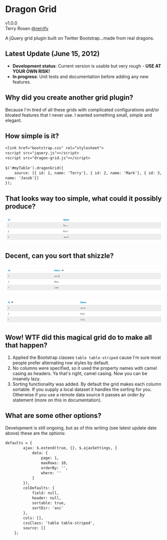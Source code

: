 Dragon Grid
===============

v1.0.0<br />
Terry Rosen [@rerrify](https://twitter.com/rerrify)

A jQuery grid plugin built on Twitter Bootstrap...made from real dragons.<br />

Latest Update (June 15, 2012)
-------------------------

+ **Development status**: Current version is usable but very rough - **USE AT YOUR OWN RISK!**
+ **In progress**:  Unit tests and documentation before adding any new features.

Why did you create another grid plugin? 
-----------------

Because I'm tired of all these grids with complicated configurations and/or bloated features that I never use.
I wanted something small, *simple* and elegant.

How simple is it?
-----------------

    <link href="bootstrap.css" rel="stylesheet">
    <script src="jquery.js"></script>
    <script src="dragon-grid.js"></script>

	$('#myTable').dragonGrid({
		source: [{ id: 1, name: 'Terry'}, { id: 2, name: 'Mark'}, { id: 3, name: 'Jacob'}]
	});

That looks way too simple, what could it possibly produce?
-----------------

![wtf](https://github.com/tcrosen/dragon-grid/raw/master/docs/basic.png)

Decent, can you sort that shizzle?
-----------------

![wtf](https://github.com/tcrosen/dragon-grid/raw/master/docs/basic_sorted.png)

![wtf](https://github.com/tcrosen/dragon-grid/raw/master/docs/basic_sorted_desc.png)

Wow! WTF did this magical grid do to make all that happen?
-----------------

1. Applied the Bootstrap classes `table table-striped` cause I'm sure most people prefer alternating row styles by default.
2. No columns were specified, so it used the property names with camel casing as headers.  Ya that's right, camel casing.  Now you can be insanely lazy.
3. Sorting functionality was added.  By default the grid makes each column sortable.  If you supply a local dataset it handles the sorting for you.  Otherwise if you use a remote data source it passes an *order by* statement (more on this in documentation).

What are some other options?
-----------------------------

Development is still ongoing, but as of this writing (see latest update date above) these are the options:

    defaults = {
            ajax: $.extend(true, {}, $.ajaxSettings, {
                data: {
                    page: 1,
                    maxRows: 10,
                    orderBy: '',
                    where: ''
                }
            }),
            colDefaults: {
                field: null,
                header: null,
                sortable: true,
                sortDir: 'asc'
            },
            cols: [],
            cssClass: 'table table-striped',
            source: []
        };